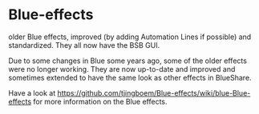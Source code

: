 # Blue-effects
older Blue effects, improved (by adding Automation Lines if possible) and standardized. They all now have the BSB GUI.

Due to some changes in Blue some years ago, some of the older effects were no longer working. They are now up-to-date and improved and sometimes extended to have the same look as other effects in BlueShare.

Have a look at https://github.com/tjingboem/Blue-effects/wiki/blue-Blue-effects for more information on the Blue effects.

